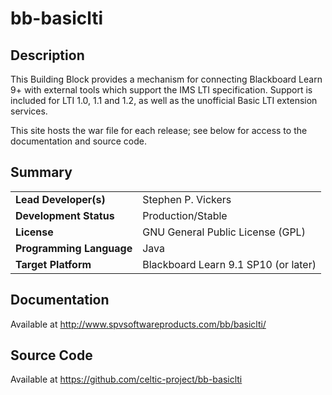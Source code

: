 # bb-basiclti

## Description

This Building Block provides a mechanism for connecting Blackboard Learn 9+ with external
tools which support the IMS LTI specification.  Support is included for LTI 1.0,
1.1 and 1.2, as well as the unofficial Basic LTI extension services.

This site hosts the war file for each release; see below for access to the
documentation and source code.

## Summary

|     |     |
| --- | --- |
| **Lead Developer(s)** | Stephen P. Vickers |
| **Development Status** | Production/Stable |
| **License** | GNU General Public License (GPL) |
| **Programming Language** | Java |
| **Target Platform** | Blackboard Learn 9.1 SP10 (or later) |

## Documentation

Available at http://www.spvsoftwareproducts.com/bb/basiclti/

## Source Code

Available at https://github.com/celtic-project/bb-basiclti
